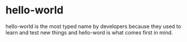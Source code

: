 # hello-world
hello-world is the most typed name by developers because they used to learn and test new things and hello-word is what comes first in mind.

